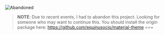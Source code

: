![Abandoned](https://img.shields.io/badge/status-abandoned-red.svg)
> **NOTE**: Due to recent events, I had to abandon this project. Looking for someone who may want to continue this. You should install the origin package here: https://github.com/equinusocio/material-theme
===
